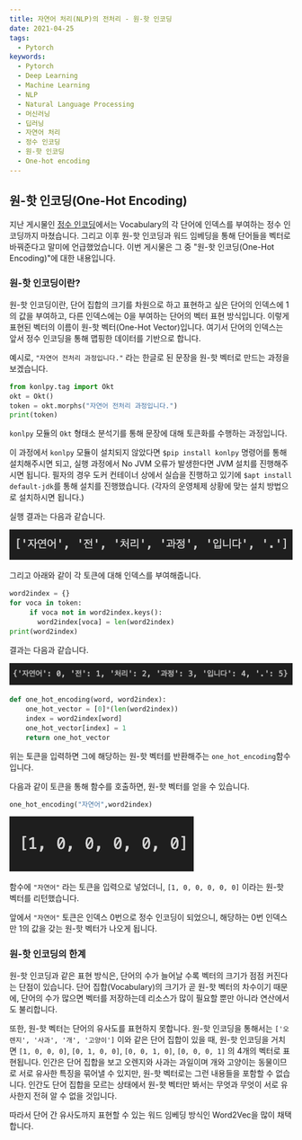 ```yaml
---
title: 자연어 처리(NLP)의 전처리 - 원-핫 인코딩
date: 2021-04-25
tags:
  - Pytorch
keywords:
  - Pytorch
  - Deep Learning
  - Machine Learning
  - NLP
  - Natural Language Processing
  - 머신러닝
  - 딥러닝
  - 자연어 처리
  - 정수 인코딩
  - 원-핫 인코딩
  - One-hot encoding
---
```



## 원-핫 인코딩(One-Hot Encoding)

지난 게시물인 [정수 인코딩](https://mintyu.github.io/Pytorch03/)에서는 Vocabulary의 각 단어에 인덱스를 부여하는 정수 인코딩까지 마쳤습니다. 그리고 이후 원-핫 인코딩과 워드 임베딩을 통해 단어들을 벡터로 바꿔준다고 말미에 언급했었습니다. 이번 게시물은 그 중 "원-핫 인코딩(One-Hot Encoding)"에 대한 내용입니다.

### 원-핫 인코딩이란?

원-핫 인코딩이란, 단어 집합의 크기를 차원으로 하고 표현하고 싶은 단어의 인덱스에 1의 값을 부여하고, 다른 인덱스에는 0을 부여하는 단어의 벡터 표현 방식입니다. 이렇게 표현된 벡터의 이름이 원-핫 벡터(One-Hot Vector)입니다. 여기서 단어의 인덱스는 앞서 정수 인코딩을 통해 맵핑한 데이터를 기반으로 합니다.

예시로, `"자연어 전처리 과정입니다."` 라는 한글로 된 문장을 원-핫 벡터로 만드는 과정을 보겠습니다.

```python
from konlpy.tag import Okt  
okt = Okt()  
token = okt.morphs("자연어 전처리 과정입니다.")  
print(token)
```

`konlpy` 모듈의 `Okt` 형태소 분석기를 통해 문장에 대해 토큰화를 수행하는 과정입니다.


이 과정에서 `konlpy` 모듈이 설치되지 않았다면 `$pip install konlpy` 명령어를 통해 설치해주시면 되고, 실행 과정에서 No JVM 오류가 발생한다면 JVM 설치를 진행해주시면 됩니다. 필자의 경우 도커 컨테이너 상에서 실습을 진행하고 있기에 `$apt install default-jdk`를 통해 설치를 진행했습니다. (각자의 운영체제 상황에 맞는 설치 방법으로 설치하시면 됩니다.)

실행 결과는 다음과 같습니다.

![](1.png)

그리고 아래와 같이 각 토큰에 대해 인덱스를 부여해줍니다.

```python
word2index = {}
for voca in token:
     if voca not in word2index.keys():
       word2index[voca] = len(word2index)
print(word2index)
```

결과는 다음과 같습니다.

![](2.png)

```python
def one_hot_encoding(word, word2index):
    one_hot_vector = [0]*(len(word2index))
    index = word2index[word]
    one_hot_vector[index] = 1
    return one_hot_vector
```

위는 토큰을 입력하면 그에 해당하는 원-핫 벡터를 반환해주는 `one_hot_encoding`함수입니다.

다음과 같이 토큰을 통해 함수를 호출하면, 원-핫 벡터를 얻을 수 있습니다.

```python
one_hot_encoding("자연어",word2index)
```

![](3.png)

함수에 `"자연어"` 라는 토큰을 입력으로 넣었더니, `[1, 0, 0, 0, 0, 0]` 이라는 원-핫 벡터를 리턴했습니다.

앞에서 `"자연어"` 토큰은 인덱스 0번으로 정수 인코딩이 되었으니, 해당하는 0번 인덱스만 1의 값을 갖는 원-핫 벡터가 나오게 됩니다.

### 원-핫 인코딩의 한계

원-핫 인코딩과 같은 표현 방식은, 단어의 수가 늘어날 수록 벡터의 크기가 점점 커진다는 단점이 있습니다. 단어 집합(Vocabulary)의 크기가 곧 원-핫 벡터의 차수이기 때문에, 단어의 수가 많으면 벡터를 저장하는데 리소스가 많이 필요할 뿐만 아니라 연산에서도 불리합니다.

또한, 원-핫 벡터는 단어의 유사도를 표현하지 못합니다. 원-핫 인코딩을 통해서는 `['오렌지', '사과', '개', '고양이']` 이와 같은 단어 집합이 있을 때, 원-핫 인코딩을 거치면 `[1, 0, 0, 0]`, `[0, 1, 0, 0]`, `[0, 0, 1, 0]`, `[0, 0, 0, 1]` 의 4개의 벡터로 표현됩니다. 인간은 단어 집합을 보고 오렌지와 사과는 과일이며 개와 고양이는 동물이므로 서로 유사한 특징을 묶어낼 수 있지만, 원-핫 벡터로는 그런 내용들을 포함할 수 없습니다. 인간도 단어 집합을 모르는 상태에서 원-핫 벡터만 봐서는 무엇과 무엇이 서로 유사한지 전혀 알 수 없을 것입니다.

따라서 단어 간 유사도까지 표현할 수 있는 워드 임베딩 방식인 Word2Vec을 많이 채택합니다.